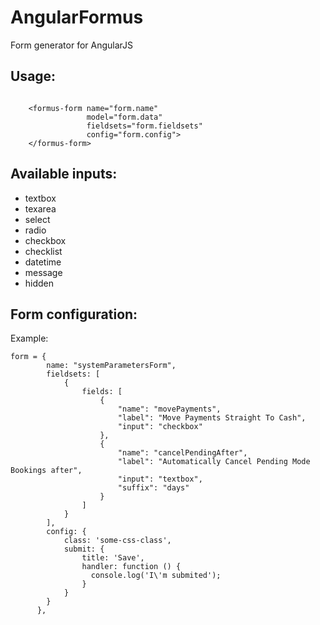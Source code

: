 AngularFormus
=============
Form generator for AngularJS

Usage:
----
```

    <formus-form name="form.name"
                 model="form.data"
                 fieldsets="form.fieldsets"
                 config="form.config">
    </formus-form>
```

Available inputs:
----------------
- textbox
- texarea
- select
- radio
- checkbox
- checklist
- datetime
- message
- hidden

Form configuration:
------------------
Example:
```
form = {
        name: "systemParametersForm",
        fieldsets: [
            {
                fields: [
                    {
                        "name": "movePayments",
                        "label": "Move Payments Straight To Cash",
                        "input": "checkbox"
                    },
                    {
                        "name": "cancelPendingAfter",
                        "label": "Automatically Cancel Pending Mode Bookings after",
                        "input": "textbox",
                        "suffix": "days"
                    }
                ]
            }
        ],
        config: {
            class: 'some-css-class',
            submit: {
                title: 'Save',
                handler: function () {
                  console.log('I\'m submited');
                }
            }
        }
      },
```


